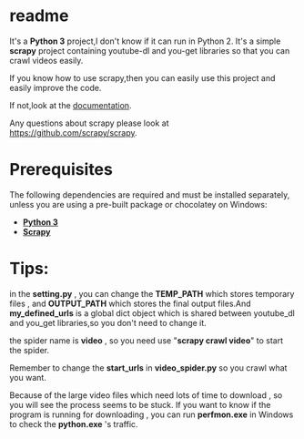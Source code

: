 readme
=======
It's a **Python 3** project,I don't know if it can run in Python 2.
It's a simple **scrapy** project containing youtube-dl  and you-get libraries so that you can crawl videos easily.

If you know how to use scrapy,then you can easily use this project and easily improve the code.

If not,look at the [documentation](https://doc.scrapy.org/).
    
Any questions about scrapy please look at https://github.com/scrapy/scrapy.

Prerequisites
======
The following dependencies are required and must be installed separately, unless you are using a pre-built package or chocolatey on Windows:

* **[Python 3](https://www.python.org/downloads/)**
* **[Scrapy](https://github.com/scrapy/scrapy)**

Tips:
======

in the **setting.py**  , you can change the **TEMP_PATH** which stores temporary files , and **OUTPUT_PATH**  which stores  the final output files.And **my_defined_urls** is a global dict object which is shared between youtube_dl and you_get libraries,so you don't need to change it.

the spider name is **video** , so you need use "**scrapy crawl video**" to start the spider.

Remember to change the **start_urls** in **video_spider.py** so you crawl what you want.
                                                  
Because of the large video files which need lots of time to download , so you will see the process seems to be stuck. If you want to know if the program is running for downloading , you can run **perfmon.exe** in Windows to check the **python.exe** 's traffic.
